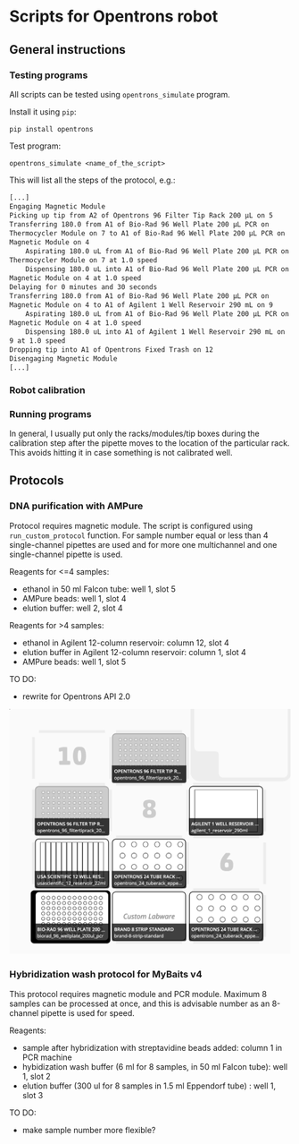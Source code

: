 # Scripts for Opentrons robot

## General instructions

### Testing programs
All scripts can be tested using `opentrons_simulate` program.

Install it using `pip`:

```
pip install opentrons
```

Test program:

```
opentrons_simulate <name_of_the_script>
```

This will list all the steps of the protocol, e.g.:

```
[...]
Engaging Magnetic Module
Picking up tip from A2 of Opentrons 96 Filter Tip Rack 200 µL on 5
Transferring 180.0 from A1 of Bio-Rad 96 Well Plate 200 µL PCR on Thermocycler Module on 7 to A1 of Bio-Rad 96 Well Plate 200 µL PCR on Magnetic Module on 4
	Aspirating 180.0 uL from A1 of Bio-Rad 96 Well Plate 200 µL PCR on Thermocycler Module on 7 at 1.0 speed
	Dispensing 180.0 uL into A1 of Bio-Rad 96 Well Plate 200 µL PCR on Magnetic Module on 4 at 1.0 speed
Delaying for 0 minutes and 30 seconds
Transferring 180.0 from A1 of Bio-Rad 96 Well Plate 200 µL PCR on Magnetic Module on 4 to A1 of Agilent 1 Well Reservoir 290 mL on 9
	Aspirating 180.0 uL from A1 of Bio-Rad 96 Well Plate 200 µL PCR on Magnetic Module on 4 at 1.0 speed
	Dispensing 180.0 uL into A1 of Agilent 1 Well Reservoir 290 mL on 9 at 1.0 speed
Dropping tip into A1 of Opentrons Fixed Trash on 12
Disengaging Magnetic Module
[...]
```

### Robot calibration

### Running programs
In general, I usually put only the racks/modules/tip boxes during the calibration step after the pipette moves to the location of the particular rack. This avoids hitting it in case something is not calibrated well.

## Protocols

### DNA purification with AMPure
Protocol requires magnetic module. The script is configured using `run_custom_protocol` function. For sample number equal or less than 4 single-channel pipettes are used and for more one multichannel and one single-channel pipette is used.

Reagents for <=4 samples:
- ethanol in 50 ml Falcon tube: well 1, slot 5
- AMPure beads:  well 1, slot 4
- elution buffer: well 2, slot 4

Reagents for >4 samples:
- ethanol in Agilent 12-column reservoir: column 12, slot 4
- elution buffer in Agilent 12-column reservoir: column 1, slot 4
- AMPure beads: well 1, slot 5

TO DO:
- rewrite for Opentrons API 2.0

![Deck set up](dna_purification.png)

### Hybridization wash protocol for MyBaits v4

This protocol requires magnetic module and PCR module. Maximum 8 samples can be processed at once, and this is advisable number as an 8-channel pipette is used for speed.

Reagents:
- sample after hybridization with streptavidine beads added: column 1 in PCR machine
- hybidization wash buffer (6 ml for 8 samples, in 50 ml Falcon tube): well 1, slot 2
- elution buffer (300 ul for 8 samples in 1.5 ml Eppendorf tube) : well 1, slot 3

TO DO:
- make sample number more flexible?
